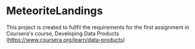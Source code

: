 # MeteoriteLandings
This project is created to fullfil the requirements for the first assignment in Coursera's course, Developing Data Products (https://www.coursera.org/learn/data-products)

